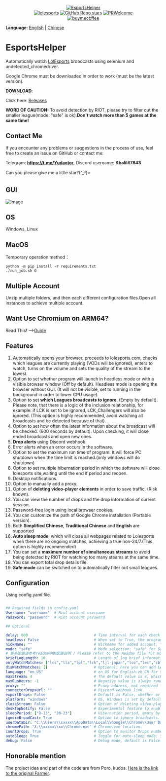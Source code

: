 <p align="center">
<a href="https://github.com/Yudaotor/EsportsHelper"><img alt="EsportsHelper" src="https://github.com/Yudaotor/EsportsHelper/assets/87225219/79896860-f119-4e69-bac7-148504d4c2ae"></a><br/>
<a href="https://lolesports.com"><img alt="lolesports" src="https://img.shields.io/badge/WebSite-lol%20esports-445fa5.svg?style=plastic"></a>
<a href="https://github.com/Yudaotor/EsportsHelper/stargazers"><img alt="GitHub Repo stars" src="https://img.shields.io/github/stars/Yudaotor/EsportsHelper"></a>
<a href="https://github.com/Yudaotor/EsportsHelper/pulls"><img alt="PRWelcome" src="https://img.shields.io/badge/PRs-welcome-brightgreen.svg?style=flat"></a><br/>
<a href="https://www.cdnjson.com/images/2023/03/13/image-merge-1678713037835.png"><img alt="buymecoffee" src="https://user-images.githubusercontent.com/87225219/228188809-9d136e10-faa1-49b9-a6b7-b969dd1d8c7f.png"></a>
</p>

**Language**: [English](https://github.com/Yudaotor/EsportsHelper/blob/main/README.EN.md) | [Chinese](https://github.com/Yudaotor/EsportsHelper/blob/main/README.md)

# EsportsHelper
Automatically watch [LolEsports](lolesports.com) broadcasts using selenium and undetected_chromedriver.

Google Chrome must be downloaded in order to work (must be the latest version).

**DOWNLOAD**:

Click here: [Releases](https://github.com/Yudaotor/EsportsHelper/releases)

**WORD OF CAUTION:** 
To avoid detection by RIOT, please try to filter out the smaller league(mode: "safe" is ok).**Don't watch more than 5 games at the same time!**   

## Contact Me
If you encounter any problems or suggestions in the process of use, feel free to create an issue on GitHub or contact me:

Telegram: **https://t.me/Yudaotor**, Discord username: **Khalil#7843** 

Can you please give me a little star?(*^_^*)⭐  

## GUI
![image](https://github.com/Yudaotor/EsportsHelper/assets/87225219/695f9b06-2283-4f98-9133-54e94f9ed81b)



## OS  
Windows, Linux  

## MacOS
Temporary operation method：
```shell
python -m pip install -r requirements.txt
./run_job.sh 0
```
## Multiple Account  
Unzip multiple folders, and then each different configuration files.Open all instances to achieve multiple account.

## Want Use Chromium on ARM64?
Read This!  -->[Guide](https://github.com/Yudaotor/EsportsHelper/wiki/The-Way-Using-Chromium-on-ARM64)
## Features
1. Automatically opens your browser, proceeds to lolesports.com, checks which leagues are currently playing (VODs will be ignored), enters to watch, turns on the volume and sets the quality of the stream to the lowest. 
2. Option to set whether program will launch in headless mode or with a visible browser window (Off by default). Headless mode is opening the browser without GUI. (It will not be visible, set to running in the background in order to lower CPU usage).
3. Option to set **which Leagues broadcasts to ignore**. (Empty by default). Please note, that there is a logic of the inclusion relationship, for example: if LCK is set to be ignored, LCK_Challengers will also be ignored. (This option is highly recommended, avoid watching all broadcasts and be detected because of that).
4. Option to set how often the latest information about the broadcast will be checked. (600 seconds by default). Upon checking, it will close ended broadcasts and open new ones.
5. **Drop alerts** using Discord webhook.
6. Error alerts when an error occurs in the software.
7. Option to set the maximum run time of program. It will force PC shutdown when the time limit is reached.(only windows will do shutdown)
8. Option to set multiple hibernation period in which the software will close lolesports site,waiting until the end if period and reopen.
9. Desktop notifications. 
10. Option to manually add a proxy.
11. Option of **deleting video-player elements** in order to save traffic. (Risk known).
12. You can view the number of drops and the drop information of current session.
13. Password-free login using local browser cookies.
14. You can customize the path of Google Chrome installation (Portable version).
15. Both **Simplified Chinese**, **Traditional Chinese** and **English** are supported
16. **Auto sleep mode**, which will close all webpages related to Lolesports when there are no ongoing matches, achieving a true non-24/7.(This option is highly recommended)
17. You can set a **maximum number of simultaneous streams** to avoid being detected by RIOT for watching too many steams at the same time.
18. You can export total drop details file.
19. **Safe mode** can be switched on to automatically filter out small leagues.
## Configuration
Using config.yaml file.
```yaml

## Required fields in config.yaml
Username: "username"  # Riot account username  
Password: "password"  # Riot account password  

## Optional

delay: 600                              # Time interval for each check in seconds (600 seconds by default). Each check time will fluctuate randomly between 0.8 and 1.5 times the time delay you set. 
headless: False                         # When set to True, the program will run in the background; otherwise it will open a browser window (False by default).  
nickName: ""                            # Nickname for added account, "username" by default.
mode: "safe"                            # Mode selection: "safe" for Safe mode, "normal" for regular mode, default is "safe". Check github page for more details
# 更多配置请参考readme中的配置说明 / Please refer to the Readme file for more configuration options
briefLogLength: 10                      # Length of log brief information. Default is 10.
onlyWatchMatches: ["lcs","lla","lpl","lck","ljl-japan","lco","lec","cblol-brazil","pcs","tft_esports"] 
disWatchMatches: []                     # Optional, here you can add Leagues you wish to ignore. Please note, names should be in lowercase.    
language: "en_US"                       # en_US for English.zh_CN for Simplified Chinese,zh_TW for Traditional Chinese.
maxStream: 4                            # The default value is 4, which is the maximum number of matches that can be watched at the same time, beyond which they will not be watched.
maxRunHours: -1                         # Negative value is always running, positive value is running by hours, default -1.
proxy: ""                               # Proxy address, not required for general users, e.g., "127.0.0.1:7890".
connectorDropsUrl: ""                   # Discord webhook link.
exportDrops: False                      # Default is False, whether or not you need to export the total drop details file, it will only be generated when the script is opened.
platForm: "windows"                     # OS, Windows is set by default. If you want to use the program on Linux, please change the value here.  
closeStream: False                      # Option of deleting video-player elements to save traffic. (Risk).
desktopNotify: False                    # Experimental feature to enable Desktop notifications.
sleepPeriod: ["8-13", "20-23"]          # Hibernation period, empty by default, allowed multiple period. The format is "Start hour – End hour". Tabs will be closed and reopened at the end of sleep.
ignoreBroadCast: True                   # Option to ignore broadcasts.
userDataDir: "C:\\Users\\xxxxx\\AppData\\Local\\Google\\Chrome\\User Data"  # Path to Chrome cookie files. 
chromePath: "X:\\xxxxx\\xx\\Chrome.exe" # Chrome.exe location.
countDrops: True                        # Option to monitor Drops number.
autoSleep: True                         # Toggle for auto-sleep mode: sleeping while no matches live, waking up when match go live (True by default)
debug: False                            # Debug mode, default is False.
```

## Honorable mention
The project idea and part of the code are from Poro, kudos. [Here is the link to the original Farmer](https://github.com/LeagueOfPoro/EsportsCapsuleFarmer).
